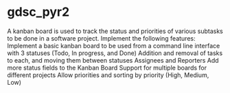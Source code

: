 # gdsc_pyr2
A kanban board is used to track the status and priorities of various subtasks to be done in a software project.
Implement the following features:
Implement a basic kanban board to be used from a command line interface with 3 statuses (Todo, In progress, and Done)
Addition and removal of tasks to each, and moving them between statuses
Assignees and Reporters
Add more status fields to the Kanban Board
Support for multiple boards for different projects
Allow priorities and sorting by priority (High, Medium, Low)
